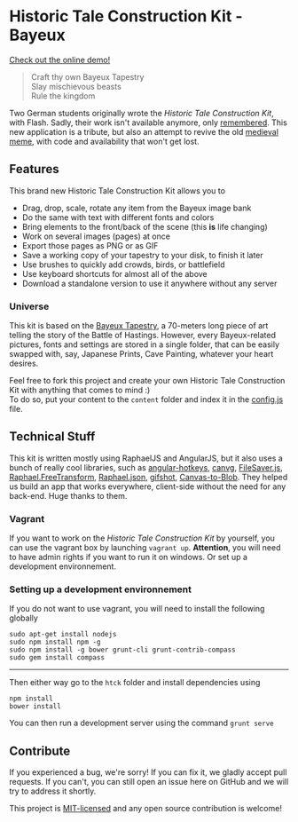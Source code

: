 # Historic Tale Construction Kit - Bayeux

[Check out the online demo!](http://htck.github.io/bayeux)

> Craft thy own Bayeux Tapestry  
> Slay mischievous beasts  
> Rule the kingdom

Two German students originally wrote the _Historic Tale Construction Kit_, with Flash. Sadly, their work isn't available anymore, only [remembered](http://netzspannung.org/cat/servlet/CatServlet?cmd=document&subCommand=show&forward=%2Fnetzkollektor%2Foutput%2Fproject.xml&entryId=84868). This new application is a tribute, but also an attempt to revive the old [medieval meme](http://knowyourmeme.com/memes/medieval-macros-bayeux-tapestry-parodies), with code and availability that won't get lost.

## Features
This brand new Historic Tale Construction Kit allows you to
* Drag, drop, scale, rotate any item from the Bayeux image bank
* Do the same with text with different fonts and colors
* Bring elements to the front/back of the scene (this **is** life changing)
* Work on several images (pages) at once
* Export those pages as PNG or as GIF
* Save a working copy of your tapestry to your disk, to finish it later
* Use brushes to quickly add crowds, birds, or battlefield
* Use keyboard shortcuts for almost all of the above
* Download a standalone version to use it anywhere without any server

### Universe
This kit is based on the [Bayeux Tapestry](http://www.bayeuxmuseum.com/en/la_tapisserie_de_bayeux_en.html), a 70-meters long piece of art telling the story of the Battle of Hastings. However, every Bayeux-related pictures, fonts and settings are stored in a single folder, that can be easily swapped with, say, Japanese Prints, Cave Painting, whatever your heart desires.

Feel free to fork this project and create your own Historic Tale Construction Kit with anything that comes to mind :)  
To do so, put your content to the ``content`` folder and index it in the [config.js](https://github.com/htck/bayeux/blob/master/htck/app/content/config.js) file.

## Technical Stuff
This kit is written mostly using RaphaelJS and AngularJS, but it also uses a bunch of really cool libraries, such as [angular-hotkeys](https://github.com/chieffancypants/angular-hotkeys), [canvg](https://github.com/gabelerner/canvg), [FileSaver.js](https://github.com/eligrey/FileSaver.js), [Raphael.FreeTransform](https://github.com/AliasIO/Raphael.FreeTransform), [Raphael.json](https://github.com/AliasIO/Raphael.JSON), [gifshot](https://github.com/yahoo/gifshot), [Canvas-to-Blob](https://github.com/blueimp/JavaScript-Canvas-to-Blob). They helped us build an app that works everywhere, client-side without the need for any back-end. Huge thanks to them.

### Vagrant
If you want to work on the _Historic Tale Construction Kit_ by yourself, you can use the vagrant box by launching ``vagrant up``. **Attention**, you will need to have admin rights if you want to run it on windows. Or set up a development environnement.

### Setting up a development environnement
If you do not want to use vagrant, you will need to install the following globally
```
sudo apt-get install nodejs
sudo npm install npm -g
sudo npm install -g bower grunt-cli grunt-contrib-compass
sudo gem install compass
```

------

Then either way go to the ``htck`` folder and install dependencies using
```
npm install
bower install
```
You can then run a development server using the command ``grunt serve``

## Contribute
If you experienced a bug, we're sorry! If you can fix it, we gladly accept pull requests. If you can't, you can still open an issue here on GitHub and we will try to address it shortly.

This project is [MIT-licensed](https://github.com/htck/bayeux/blob/master/LICENSE) and any open source contribution is welcome!
